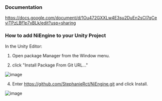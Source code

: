 ### Documentation
https://docs.google.com/document/d/1Ou472GXXLw4E3su2DuEn2sCI7qCeviTPzLBf1p7xBLk/edit?usp=sharing

### How to add NiEngine to your Unity Project

In the Unity Editor:

1. Open package Manager from the Window menu.

2. click "Install Package From Git URL..."

![image](https://github.com/StephanieRct/NiEngine/assets/5490610/67c35347-de5e-4873-80b7-b8c46061c1f2)

4. Enter https://github.com/StephanieRct/NiEngine.git and click Install.

![image](https://github.com/StephanieRct/NiEngine/assets/5490610/f00c125c-1a42-4a96-ab46-06d0abec97df)
